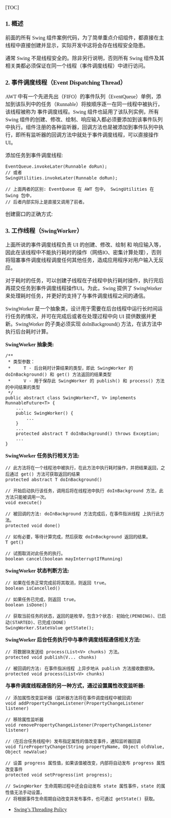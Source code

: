<font face="SimSun" size=3>

[TOC]

### 1. 概述

前面的所有 Swing 组件案例代码，为了简单重点介绍组件，都直接在主线程中直接创建并显示，实际开发中这将会存在线程安全隐患。

通常 Swing 不是线程安全的。除非另行说明，否则所有 Swing 组件及其相关类都必须保证在同一个线程（事件调度线程）中进行访问。

### 2. 事件调度线程（Event Dispatching Thread）

AWT 中有一个先进先出（FIFO）的事件队列（EventQueue）单例，添加到该队列中的任务（Runnable）将按顺序逐一在同一线程中被执行，该线程被称为 事件调度线程。Swing 组件也延用了该队列实例，所有 Swing 组件的创建、修改、绘制、响应输入都必须要添加到该事件队列中执行。组件注册的各种监听器，回调方法也是被添加到事件队列中执行，即所有监听器的回调方法中就处于事件调度线程，可以直接操作UI。

添加任务到事件调度线程:

~~~
EventQueue.invokeLater(Runnable doRun);
// 或者
SwingUtilities.invokeLater(Runnable doRun);

// 上面两者的区别: EventQueue 在 AWT 包中， SwingUtilities 在 Swing 包中，
// 后者内部实际上是直接又调用了前者。
~~~

创建窗口的正确方式:

### 3. 工作线程（SwingWorker）

上面所说的事件调度线程负责 UI 的创建、修改、绘制 和 响应输入等，因此在该线程中不能执行耗时的操作（网络IO、密集计算处理），否则将阻塞事件调度线程调度任何其他任务，造成应用程序对用户输入无反应。

对于耗时的任务，可以创建子线程在子线程中执行耗时操作，执行完后再提交任务到事件调度线程操作UI。为此，Swing 提供了 SwingWorker 来处理耗时任务，并更好的支持了与事件调度线程之间的通信。

SwingWorker 是一个抽象类，设计用于需要在后台线程中运行长时间运行任务的情况，并可在完成后或者在处理过程中向 UI 提供数据并更新。SwingWorker 的子类必须实现 doInBackground() 方法，在该方法中执行后台耗时计算。

**SwingWorker 抽象类:**

~~~
/**
 * 类型参数：
 *     T - 后台耗时计算结果的类型，即此 SwingWorker 的 doInBackground() 和 get() 方法返回的结果类型
 *     V - 用于保存此 SwingWorker 的 publish() 和 process() 方法的中间结果的类型
 */
public abstract class SwingWorker<T, V> implements RunnableFuture<T> {
    ...
    public SwingWorker() {
        ...
    }
    ...
    protected abstract T doInBackground() throws Exception;
    ...
}
~~~

**SwingWorker 任务执行相关方法:**

~~~
// 此方法将在一个线程池中被执行，在此方法中执行耗时操作，并把结果返回，之后通过 get() 方法可获取返回的结果
protected abstract T doInBackground()

// 开始启动执行该任务，调用后将在线程池中执行 doInBackground 方法，此方法只能被调用一次。
void execute()

// 被回调的方法: doInBackground 方法完成后，在事件指派线程 上执行此方法。
protected void done() 

// 如有必要，等待计算完成，然后获取 doInBackground 返回的结果。
T get()

// 试图取消对此任务的执行。
boolean cancel(boolean mayInterruptIfRunning)
~~~

**SwingWorker 状态判断方法:**

~~~
// 如果在任务正常完成前将其取消，则返回 true。
boolean isCancelled()

// 如果任务已完成，则返回 true。
boolean isDone()

// 获取当前任务的状态，返回的是枚举，包含3个状态: 初始化(PENDING)、已启动(STARTED)、已完成(DONE)
SwingWorker.StateValue getState();
~~~

**SwingWorker 后台任务执行中与事件调度线程通信相关方法:**

~~~
// 将数据块发送给 process(List<V> chunks) 方法。
protected void publish(V... chunks)

// 被回调的方法: 在事件指派线程 上异步地从 publish 方法接收数据块。
protected void process(List<V> chunks)
~~~

**与事件调度线程通信的另一种方式，通过设置属性改变监听器:**

~~~
// 添加属性改变监听器（监听器方法将在事件调度线程中被回调）
void addPropertyChangeListener(PropertyChangeListener listener)

// 移除属性监听器
void removePropertyChangeListener(PropertyChangeListener listener)

//（在后台任务线程中）发布指定属性的值改变事件，通知监听器回调
void firePropertyChange(String propertyName, Object oldValue, Object newValue)

// 设置 progress 属性值，如果该值被改变，内部将自动发布 progress 属性改变事件
protected void setProgress(int progress);

// SwingWorker 生命周期过程中还会自动发布 state 属性事件，state 的属性值无法手动设置，
// 将根据事件生命周期自动改变并发布事件，也可通过 getState() 获取。
~~~


- [Swing’s Threading Policy](https://docs.oracle.com/javase/8/docs/api/javax/swing/package-summary.html#threading)

</font>
